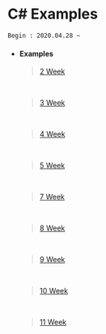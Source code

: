 # C# Examples

```
Begin : 2020.04.28 ~
```

+ #### Examples

  > [2 Week](https://github.com/narinn-star/C_sharp/tree/master/2%20Week)	

  ​	

  > [3 Week](https://github.com/narinn-star/C_sharp/tree/master/3%20Week)

  ​	

  > [4 Week](https://github.com/narinn-star/C_sharp/tree/master/4%20Week)

  ​	

  > [5 Week](https://github.com/narinn-star/C_sharp/tree/master/5%20Week)
  
  ​	
  
  > [7 Week](https://github.com/narinn-star/C_sharp/tree/master/7%20Week)
  
  ​	
  
  > [8 Week](https://github.com/narinn-star/C_sharp/tree/master/8%20Week/20203179%20%EC%9D%B4%EB%82%98%EB%A6%B0_%EC%98%88%EC%A0%9C)
  
  ​	
  
  >[9 Week](https://github.com/narinn-star/C_sharp/tree/master/9%20Week)
  
  ​	
  
  > [10 Week](https://github.com/narinn-star/C_sharp/tree/master/10%20Week)
  
  ​	
  
  > [11 Week](https://github.com/narinn-star/C_sharp/tree/master/11%20Week)
  
  
